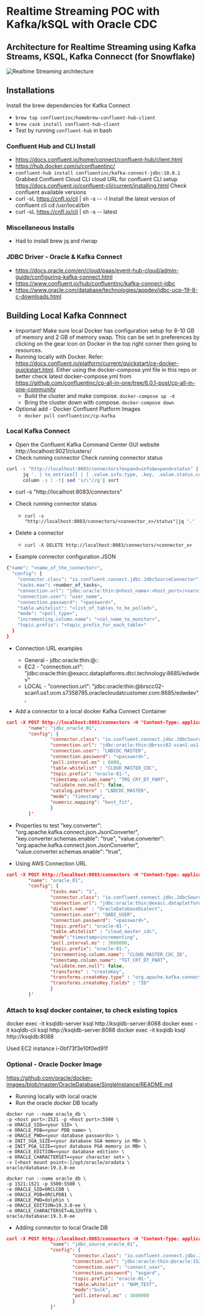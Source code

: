 # Realtime Streaming POC with Kafka/kSQL with Oracle CDC 

## Architecture for Realtime Streaming using Kafka Streams, KSQL, Kafka Connecct (for Snowflake)
![Realtime Streaming architecture](https://github.com/productiveAnalytics/kafka-ksql-oracle-realtime/blob/main/realtime_streaming_kafka_ksqlDB_Snowflake.png?raw=true)

## Installations

Install the brew dependencies for Kafka Connect
* `brew tap confluentinc/homebrew-confluent-hub-client`
* `brew cask install confluent-hub-client`
* Test by running `confluent-hub` in bash

### Confluent Hub and CLI Install
* https://docs.confluent.io/home/connect/confluent-hub/client.html
* https://hub.docker.com/u/confluentinc/
* `confluent-hub install confluentinc/kafka-connect-jdbc:10.0.1`
Grabbed Confluent Cloud CLI cloud
URL for confluent CLI setup https://docs.confluent.io/confluent-cli/current/installing.html 
Check confluent available versions
* curl -sL https://cnfl.io/cli | sh -s -- -l
Install the latest version of confluent cli
cd /usr/local/bin
* curl -sL https://cnfl.io/cli | sh -s -- latest

### Miscellaneous Installs
* Had to install brew jq and rlwrap

### JDBC Driver - Oracle & Kafka Connect
* https://docs.oracle.com/en/cloud/paas/event-hub-cloud/admin-guide/configuring-kafka-connect.html
* https://www.confluent.io/hub/confluentinc/kafka-connect-jdbc
* https://www.oracle.com/database/technologies/appdev/jdbc-ucp-19-8-c-downloads.html

## Building Local Kafka Connnect 
* Important! Make sure local Docker has configuration setup for 8-10 GB of memory 
and 2 GB of memory swap. This can be set in preferences by clicking on the gear icon on 
Docker in the top right corner then going to resources.
* Running locally with Docker. Refer: https://docs.confluent.io/platform/current/quickstart/ce-docker-quickstart.html. Either using the docker-compose.yml file in this repo or better check latest docker-compose.yml from https://github.com/confluentinc/cp-all-in-one/tree/6.0.1-post/cp-all-in-one-community
    * Build the cluster and make compose. `docker-compose up -d`
    * Bring the cluster down with compose. `docker-compose down`
* Optional add - Docker Confluent Platform Images
    * `docker pull confluentinc/cp-kafka`

### Local Kafka Connect
* Open the Confluent Kafka Command Center GUI website
http://localhost:9021/clusters/
* Check running connector Check running connector status
```bash
curl -s "http://localhost:8083/connectors?expand=info&expand=status" | \
      jq '. | to_entries[] | [ .value.info.type, .key, .value.status.connector.state,.value.status.tasks[].state,.value.info.config."connector.class"]|join(":|:")' | \
      column -s : -t| sed 's/\"//g'| sort
```
* curl -s "http://localhost:8083/connectors"
* Check running connector status
    * `curl -s "http://localhost:8083/connectors/<connector_x>/status"|jq '.'`
* Delete a connector 
    * `curl -X DELETE http://localhost:8083/connectors/<connector_x>`

* Example connector configuration JSON
```bash
{"name": "<name_of_the_connector>",
  "config": {
    "connector.class": "io.confluent.connect.jdbc.JdbcSourceConnector",
    "tasks.max": <number_of_tasks>,
    "connection.url": "jdbc:oracle:thin:@<host_name>:<host_port>/<service_name>",
    "connection.user": "user_name",
    "connection.password": "<password>",
    "table.whitelist": "<list_of_tables_to_be_polled>",
    "mode": "<poll_type>",
    "incrementing.column.name": "<col_name_to_monitor>",
    "topic.prefix": "<topic_prefix_for_each_table>"
  }
}
```
 
* Connection URL examples
    * General - jdbc:oracle:thin:@<host>:<port>:<SID> 
    * EC2 - "connection.url": "jdbc:oracle:thin:@exacc.dataplatforms.dtci.technology:8685/edwdev"
    * LOCAL - "connection.url": "jdbc:oracle:thin:@brscc02-scan1.us1.ocm.s7358785.oraclecloudatcustomer.com:8685/edwdev",
        
* Add a connector to a local docker Kafka Connect Container
```json
curl -X POST http://localhost:8083/connectors -H "Content-Type: application/json" -d '{
        "name": "jdbc_oracle_01",
        "config": {
                "connector.class": "io.confluent.connect.jdbc.JdbcSourceConnector",
                "connection.url": "jdbc:oracle:thin:@brscc02-scan1.us1.ocm.s7358785.oraclecloudatcustomer.com:8685/edwdev",
                "connection.user": "LNDCDC_MASTER",
                "connection.password": "<password>",
                "poll.interval.ms" : 6000,
                "table.whitelist" : "CLOUD_MASTER_CDC",
                "topic.prefix": "oracle-01-",
                "timestamp.column.name": "TRG_CRT_DT_PART",
                "validate.non.null": false,
                "catalog.pattern" : "LNDCDC_MASTER",
                "mode": "timestamp",
                "numeric.mapping": "best_fit",
                }
        }'
```

* Properties to test
"key.converter": "org.apache.kafka.connect.json.JsonConverter",
"key.converter.schemas.enable": "true",
"value.converter": "org.apache.kafka.connect.json.JsonConverter",
"value.converter.schemas.enable": "true",

* Using AWS Connection URL
```json
curl -X POST http://localhost:8083/connectors -H "Content-Type: application/json" -d '{
        "name": "oracle_01",
        "config": {
                "tasks.max": "1",
                "connector.class": "io.confluent.connect.jdbc.JdbcSourceConnector",
                "connection.url": "jdbc:oracle:thin:@exacc.dataplatforms.dtci.technology:8685/edwdev",
                "dialect.name" : "OracleDatabaseDialect",
                "connection.user": "QABI_USER",
                "connection.password": "<password>",
                "topic.prefix": "oracle-01-",
                "table.whitelist" : "cloud_master_cdc",
                "mode":"timestamp+incrementing",
                "poll.interval.ms" : 3600000,
                "topic.prefix": "oracle-01-",
                "incrementing.column.name": "CLOUD_MASTER_CDC_ID",
                "timestamp.column.name": "TGT_CRT_DT_PART",
                "validate.non.null": false,
                "transforms" : "createKey",
                "transforms.createKey.type" : "org.apache.kafka.connect.transforms.ValueToKey",
                "transforms.createKey.fields" : "ID"
                }
        }'
```
  
### Attach to ksql docker container, to check existing topics
docker exec -it ksqldb-server ksql http://ksqldb-server:8088
docker exec -it ksqldb-cli ksql http://ksqldb-server:8088
docker exec -it ksqldb ksql http://ksqldb:8088
      
Used EC2 instance i-0bf73f3e10f0ed91f

### Optional - Oracle Docker Image
https://github.com/oracle/docker-images/blob/master/OracleDatabase/SingleInstance/README.md
* Running locally with local oracle
* Run the oracle docker DB locally  
```
docker run --name oracle_db \
-p <host port>:1521 -p <host port>:5500 \
-e ORACLE_SID=<your SID> \
-e ORACLE_PDB=<your PDB name> \
-e ORACLE_PWD=<your database passwords> \
-e INIT_SGA_SIZE=<your database SGA memory in MB> \
-e INIT_PGA_SIZE=<your database PGA memory in MB> \
-e ORACLE_EDITION=<your database edition> \
-e ORACLE_CHARACTERSET=<your character set> \
-v [<host mount point>:]/opt/oracle/oradata \
oracle/database:19.3.0-ee
```

```
docker run --name oracle_db \
-p 1521:1521 -p 5500:5500 \
-e ORACLE_SID=ORCLCDB \
-e ORACLE_PDB=ORCLPDB1 \
-e ORACLE_PWD=dolphin \
-e ORACLE_EDITION=19.3.0-ee \
-e ORACLE_CHARACTERSET=AL32UTF8 \
oracle/database:19.3.0-ee
```

* Adding connector to local Oracle DB
```json
curl -X POST http://localhost:8083/connectors -H "Content-Type: application/json" -d '{
                "name": "jdbc_source_oracle_01",
                "config": {
                        "connector.class": "io.confluent.connect.jdbc.JdbcSourceConnector",
                        "connection.url": "jdbc:oracle:thin:@oracle:1521/ORCLPDB1",
                        "connection.user": "connect_user",
                        "connection.password": "asgard",
                        "topic.prefix": "oracle-01-",
                        "table.whitelist" : "NUM_TEST",
                        "mode":"bulk",
                        "poll.interval.ms" : 3600000
                        }
                }'
```
